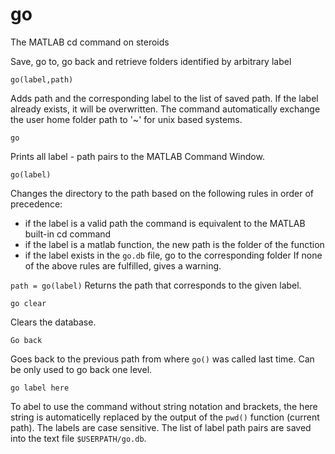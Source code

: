 # go
The MATLAB cd command on steroids

Save, go to, go back and retrieve folders identified by arbitrary label

`go(label,path)`

Adds path and the corresponding label to the list of saved path. If the
label already exists, it will be overwritten. The command automatically
exchange the user home folder path to '~' for unix based systems.

`go`

Prints all label - path pairs to the MATLAB Command Window.

`go(label)`

Changes the directory to the path based on the following rules in order
of precedence:
  -   if the label is a valid path the command is equivalent to the
      MATLAB built-in cd command
  -   if the label is a matlab function, the new path is the folder of
      the function
  -   if the label exists in the `go.db` file, go to the corresponding
      folder
If none of the above rules are fulfilled, gives a warning.

`path = go(label)`
Returns the path that corresponds to the given label.

`go clear`

Clears the database.

`Go back`

Goes back to the previous path from where `go()` was called last time. Can
be only used to go back one level.

`go label here`

To abel to use the command without string notation and brackets, the here
string is automaticelly replaced by the output of the `pwd()` function
(current path).
The labels are case sensitive. The list of label path pairs are saved
into the text file `$USERPATH/go.db`.
